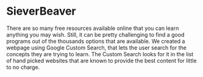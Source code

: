 # SieverBeaver

There are so many free resources available online that you can learn anything you may wish.
Still, it can be pretty challenging to find a good programs out of the thousands options that are available.
We created a webpage using Google Custom Search, that lets the user search for the concepts they are trying to learn.
The Custom Search looks for it in the list of hand picked websites that are known to provide the best content for little to 
no charge.  